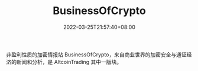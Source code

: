 ﻿---
weight: 
title: "BusinessOfCrypto"
description: "非盈利性质的加密情报站 BusinessOfCrypto，来自商业世界的加密安全与通证经济的新闻和分析，是 AltcoinTrading 其中一版块"
date: 2022-03-25T21:57:40+08:00
lastmod: 2022-03-25T16:45:40+08:00
draft: false
authors: ["Metabd"]
featuredImage: "businessofcrypto.jpg"
link: ""
tags: ["元宇宙资讯","BusinessOfCrypto"]
categories: ["navigation"]
navigation: ["元宇宙资讯"]
lightgallery: true
toc: true
pinned: false
recommend: false
recommend1: false
---
非盈利性质的加密情报站 BusinessOfCrypto，来自商业世界的加密安全与通证经济的新闻和分析，是 AltcoinTrading 其中一版块。

